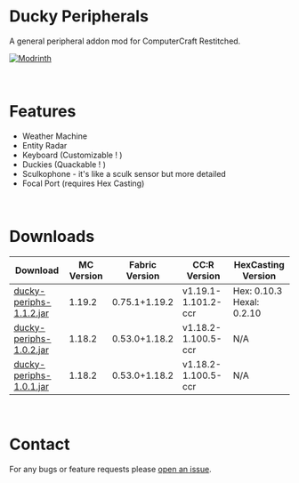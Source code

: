 # Ducky Peripherals
A general peripheral addon mod for ComputerCraft Restitched.


[![Modrinth](https://github.com/modrinth/art/blob/main/Branding/Badge/badge-dark.svg)](https://modrinth.com/mod/ducky-periphs)

<br>

# Features
- Weather Machine 
- Entity Radar
- Keyboard (Customizable ! )
- Duckies (Quackable ! )
- Sculkophone - it's like a sculk sensor but more detailed
- Focal Port (requires Hex Casting)

<br>

# Downloads

| Download | MC Version | Fabric Version | CC:R Version | HexCasting Version |
| --- | --- | --- | --- | --- |
| [ducky-periphs-1.1.2.jar](https://github.com/SamsTheNerd/ducky-periphs/blob/main/Releases/ducky-periphs-1.1.2.jar) | 1.19.2 | 0.75.1+1.19.2 | v1.19.1-1.101.2-ccr | Hex: 0.10.3 <br> Hexal: 0.2.10
| [ducky-periphs-1.0.2.jar](https://github.com/SamsTheNerd/ducky-periphs/blob/main/Releases/ducky-periphs-1.0.2.jar) | 1.18.2 | 0.53.0+1.18.2 | v1.18.2-1.100.5-ccr | N/A
| [ducky-periphs-1.0.1.jar](https://github.com/SamsTheNerd/ducky-periphs/blob/main/Releases/ducky-periphs-1.0.1.jar) | 1.18.2 | 0.53.0+1.18.2 | v1.18.2-1.100.5-ccr | N/A

<br>

# Contact
For any bugs or feature requests please [open an issue](https://github.com/SamsTheNerd/ducky-periphs/issues/new).

